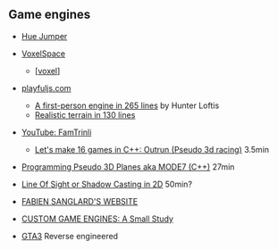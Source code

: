 Game engines
------------

* [Hue Jumper](http://frankforce.com/?p=7427)
* [VoxelSpace](https://github.com/s-macke/VoxelSpace)
    * [[voxel]]
* [playfuljs.com](http://www.playfuljs.com/)
    * [A first-person engine in 265 lines](http://www.playfuljs.com/a-first-person-engine-in-265-lines/) by Hunter Loftis
    * [Realistic terrain in 130 lines](http://www.playfuljs.com/realistic-terrain-in-130-lines/)
* [YouTube: FamTrinli](https://www.youtube.com/user/FamTrinli)
    * [Let's make 16 games in C++: Outrun (Pseudo 3d racing)](https://www.youtube.com/watch?v=N60lBZDEwJ8) 3.5min
* [Programming Pseudo 3D Planes aka MODE7 (C++)](https://www.youtube.com/watch?v=ybLZyY655iY) 27min
* [Line Of Sight or Shadow Casting in 2D](https://www.youtube.com/watch?v=fc3nnG2CG8U) 50min?

* [FABIEN SANGLARD'S WEBSITE](http://fabiensanglard.net/)

* [CUSTOM GAME ENGINES: A Small Study](https://gist.github.com/raysan5/909dc6cf33ed40223eb0dfe625c0de74#custom-game-engines-a-small-study)
  
* [GTA3](https://github.com/GTAmodding/re3) Reverse engineered

[//begin]: # "Autogenerated link references for markdown compatibility"
[voxel]: voxel.md "Voxel"
[//end]: # "Autogenerated link references"